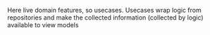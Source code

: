 Here live domain features, so usecases. Usecases wrap logic from repositories and make the collected information (collected by logic) available to view models